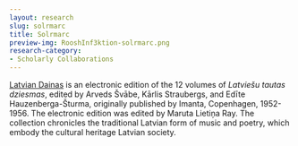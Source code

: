 ```yaml
---
layout: research
slug: solrmarc
title: Solrmarc
preview-img: RooshInf3ktion-solrmarc.png
research-category:
- Scholarly Collaborations
---
```


[Latvian Dainas](http://latviandainas.lib.virginia.edu/) is an electronic edition of the 12 volumes of _Latviešu tautas dziesmas_, edited by Arveds Švābe, Kārlis Straubergs, and Edīte Hauzenberga-Šturma, originally published by Imanta, Copenhagen, 1952-1956. The electronic edition was edited by Maruta Lietiņa Ray. The collection chronicles the traditional Latvian form of music and poetry, which embody the cultural heritage Latvian society.
